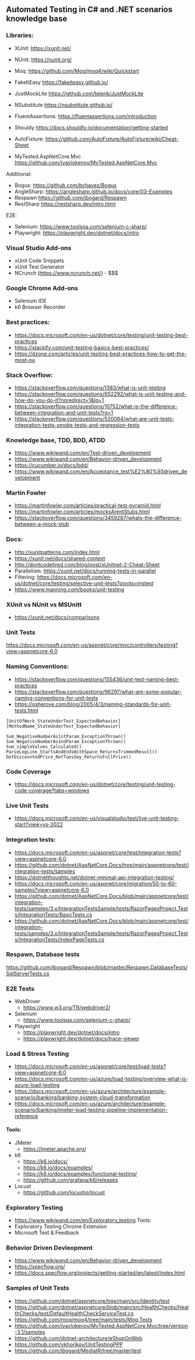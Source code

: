 ## Automated Testing in C# and .NET scenarios knowledge base

### Libraries:

- XUnit:				https://xunit.net/
- NUnit:				https://nunit.org/

- Moq:				    https://github.com/Moq/moq4/wiki/Quickstart
- FakeItEasy            https://fakeiteasy.github.io/
- JustMockLite		    https://github.com/telerik/JustMockLite
- NSubstitute           https://nsubstitute.github.io/

- FluentAssertions:	    https://fluentassertions.com/introduction
- Shouldy               https://docs.shouldly.io/documentation/getting-started
- AutoFixture:		    https://github.com/AutoFixture/AutoFixture/wiki/Cheat-Sheet
- MyTested.AspNetCore.Mvc     https://github.com/ivaylokenov/MyTested.AspNetCore.Mvc

Additional:
- Bogus:				https://github.com/bchavez/Bogus
- AngleSharp:			https://anglesharp.github.io/docs/core/03-Examples
- Respawn               https://github.com/jbogard/Respawn
- RestSharp             https://restsharp.dev/intro.html

E2E:
- Selenium:			    https://www.toolsqa.com/selenium-c-sharp/
- Playwright:			https://playwright.dev/dotnet/docs/intro

### Visual Studio Add-ons
- xUnit Code Snippets
- xUnit Test Generator
- NCrunch (https://www.ncrunch.net/) - $$$

### Google Chrome Add-ons
- Selenium IDE
- k6 Browser Recorder

### Best practices:
- https://docs.microsoft.com/en-us/dotnet/core/testing/unit-testing-best-practices
- https://stackify.com/unit-testing-basics-best-practices/
- https://dzone.com/articles/unit-testing-best-practices-how-to-get-the-most-ou

### Stack Overflow:
- https://stackoverflow.com/questions/1383/what-is-unit-testing
- https://stackoverflow.com/questions/652292/what-is-unit-testing-and-how-do-you-do-it?noredirect=1&lq=1
- https://stackoverflow.com/questions/10752/what-is-the-difference-between-integration-and-unit-tests?rq=1
- https://stackoverflow.com/questions/520064/what-are-unit-tests-integration-tests-smoke-tests-and-regression-tests

### Knowledge base, TDD, BDD, ATDD
- https://www.wikiwand.com/en/Test-driven_development
- https://www.wikiwand.com/en/Behavior-driven_development
- https://cucumber.io/docs/bdd/
- https://www.wikiwand.com/en/Acceptance_test%E2%80%93driven_development

### Martin Fowler
- https://martinfowler.com/articles/practical-test-pyramid.html
- https://martinfowler.com/articles/mocksArentStubs.html
- https://stackoverflow.com/questions/3459287/whats-the-difference-between-a-mock-stub

### Docs:
- http://xunitpatterns.com/index.html
- https://xunit.net/docs/shared-context
- http://dontcodetired.com/blog/post/xUnitnet-2-Cheat-Sheet
- Parallelism: https://xunit.net/docs/running-tests-in-parallel
- Filtering: https://docs.microsoft.com/en-us/dotnet/core/testing/selective-unit-tests?pivots=mstest
- https://www.manning.com/books/unit-testing

### XUnit vs NUnit vs MSUnitt
- https://xunit.net/docs/comparisons

### Unit Tests
https://docs.microsoft.com/en-us/aspnet/core/mvc/controllers/testing?view=aspnetcore-6.0

### Naming Conventions:
- https://stackoverflow.com/questions/155436/unit-test-naming-best-practices
- https://stackoverflow.com/questions/96297/what-are-some-popular-naming-conventions-for-unit-tests
- https://osherove.com/blog/2005/4/3/naming-standards-for-unit-tests.html

```
[UnitOfWork_StateUnderTest_ExpectedBehavior]
[MethodName_StateUnderTest_ExpectedBehavior]

Sum_NegativeNumberAs1stParam_ExceptionThrown() 
Sum_NegativeNumberAs2ndParam_ExceptionThrown() 
Sum_simpleValues_Calculated()
ParseLogLine_StartsAndEndsWithSpace_ReturnsTrimmedResult()
GetDiscountedPrice_NotTuesday_ReturnsFullPrice()
```

### Code Coverage
- https://docs.microsoft.com/en-us/dotnet/core/testing/unit-testing-code-coverage?tabs=windows

### Live Unit Tests
- https://docs.microsoft.com/en-us/visualstudio/test/live-unit-testing-start?view=vs-2022

### Integration tests:
- https://docs.microsoft.com/en-us/aspnet/core/test/integration-tests?view=aspnetcore-6.0
- https://github.com/dotnet/AspNetCore.Docs/tree/main/aspnetcore/test/integration-tests/samples
- https://dotnetthoughts.net/dotnet-minimal-api-integration-testing/
- https://docs.microsoft.com/en-us/aspnet/core/migration/50-to-60-samples?view=aspnetcore-6.0
- https://github.com/dotnet/AspNetCore.Docs/blob/main/aspnetcore/test/integration-tests/samples/3.x/IntegrationTestsSample/tests/RazorPagesProject.Tests/IntegrationTests/BasicTests.cs
- https://github.com/dotnet/AspNetCore.Docs/blob/main/aspnetcore/test/integration-tests/samples/3.x/IntegrationTestsSample/tests/RazorPagesProject.Tests/IntegrationTests/IndexPageTests.cs

### Respawn, Database tests
https://github.com/jbogard/Respawn/blob/master/Respawn.DatabaseTests/SqlServerTests.cs

### E2E Tests
- WebDriver
	- https://www.w3.org/TR/webdriver2/
- Selenium
	- https://www.toolsqa.com/selenium-c-sharp/
- Playwright
	- https://playwright.dev/dotnet/docs/intro
	- https://playwright.dev/dotnet/docs/trace-viewer

### Load & Stress Testing
- https://docs.microsoft.com/en-us/aspnet/core/test/load-tests?view=aspnetcore-6.0
- https://docs.microsoft.com/en-us/azure/load-testing/overview-what-is-azure-load-testing
- https://docs.microsoft.com/en-us/azure/architecture/example-scenario/banking/banking-system-cloud-transformation
- https://docs.microsoft.com/en-us/azure/architecture/example-scenario/banking/jmeter-load-testing-pipeline-implementation-reference

#### Tools:
- JMeter
	- https://jmeter.apache.org/
- k6
	- https://k6.io/docs/
	- https://k6.io/docs/examples/
	- https://k6.io/docs/examples/functional-testing/
	- https://github.com/grafana/k6/releases
- Locust
	- https://github.com/locustio/locust


### Exploratory Testing
- https://www.wikiwand.com/en/Exploratory_testing
Tools:
- Exploratory Testing Chrome Extension
- Microsoft Test & Feedback

### Behavior Driven Devleopment
- https://www.wikiwand.com/en/Behavior-driven_development
- https://specflow.org/
- https://docs.specflow.org/projects/getting-started/en/latest/index.html


### Samples of Unit Tests
- https://github.com/dotnet/aspnetcore/tree/main/src/Identity/test
- https://github.com/dotnet/aspnetcore/blob/main/src/HealthChecks/HealthChecks/test/DefaultHealthCheckServiceTest.cs
- https://github.com/moq/moq4/tree/main/tests/Moq.Tests
- https://github.com/ivaylokenov/MyTested.AspNetCore.Mvc/tree/version-3.1/samples
- https://github.com/dotnet-architecture/eShopOnWeb
- https://github.com/vkhorikov/UnitTestingPPP
- https://github.com/jbogard/MediatR/tree/master/test
